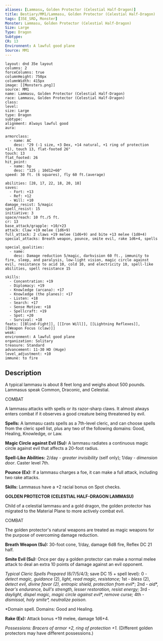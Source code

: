 ```yaml
---
aliases: [Lammasu, Golden Protector (Celestial Half-Dragon)]
title: Bestiary/MM1/Lammasu, Golden Protector (Celestial Half-Dragon)
tags: [35E_SRD, Monster]
Monster: Lammasu, Golden Protector (Celestial Half-Dragon)
Size: Large
Type: Dragon
Subtype: 
CR: 13
Environnent: A lawful good plane
Source: MM1
---
```


```statblock
layout: dnd 35e layout
columns: 2
forceColumns: true
columnHeight: 750px
columnWidth: 415px
image: [[Monsters.png]]
source: MM1
name: Lammasu, Golden Protector (Celestial Half-Dragon)
race: Lammasu, Golden Protector (Celestial Half-Dragon)
class: 
level: 
size: Large
type: Dragon
subtype: 
alignment: Always lawful good
aura: 

armorclass:
  - name: AC
    desc: "29 (-1 size, +3 Dex, +14 natural, +1 ring of protection +1), touch 13, flat-footed 26"
touch: 13
flat_footed: 26
hit_point:
  - name: hp
    desc: "125 ; 10d12+60"
speed: 30 ft. (6 squares), fly 60 ft.(average)

abilities: [28, 17, 22, 18, 20, 18]
saves:
  - Fort: +13
  - Ref: +12
  - Will: +10
damage_resist: 5/magic
spell_resist: 15
initiative: 3
space/reach: 10 ft./5 ft.
cr: 13
base_attack/grapple: +10/+23
attack: Claw +19 melee (1d6+9)
full_attack: 2 claws +19 melee (1d6+9) and bite +13 melee (1d8+4)
special_attacks: Breath weapon, pounce, smite evil, rake 1d6+4, spells

special_qualities:
  - name: 
    desc: Damage reduction 5/magic, darkvision 60 ft., immunity to fire, sleep, and paralysis, low-light vision, magic circle against evil, resistance to acid 10, cold 10, and electricity 10, spell-like abilities, spell resistance 15

skills:
  - Concentration: +19
  - Diplomacy: +19
  - Knowledge (arcana): +17
  - Knowledge (the planes): +17
  - Listen: +18
  - Search: +17
  - Sense Motive: +18
  - Spellcraft: +19
  - Spot: +20
  - Survival: +18
feats: [[Blind-Fight]], [[Iron Will]], [[Lightning Reflexes]], [[Weapon Focus (claw)]]
weak: 
environment: A lawful good plane
organization: Solitary
treasure: Standard
advancement: 11-30 HD (Huge)
level_adjustment: +10
immune: to fire
```

## Description

<p>A typical lammasu is about 8 feet long and weighs about 500 pounds. Lammasus speak Common, Draconic, and Celestial.</p>
<p>COMBAT</p>
<p>A lammasu attacks with spells or its razor-sharp claws. It almost always enters combat if it observes a good creature being threatened by evil.</p>
<p>
            <b>Spells:</b> A lammasu casts spells as a 7th-level cleric, and can choose spells from the cleric spell list, plus any two of the following domains: Good, Healing, Knowledge, or Law.</p>
<p>
            <b>Magic Circle against Evil (Su):</b> A lammasu radiates a continuous magic circle against evil that affects a 20-foot radius.</p>
<p>
            <b>Spell-Like Abilities:</b> 2/day - <i>greater invisibility</i> (self only); 1/day - <i>dimension door</i>. Caster level 7th.</p>
<p>
            <b>Pounce (Ex):</b> If a lammasu charges a foe, it can make a full attack, including two rake attacks.</p>
<p>
            <b>Skills:</b> Lammasus have a +2 racial bonus on Spot checks.</p>
<p>
            <b>GOLDEN PROTECTOR (CELESTIAL HALF-DRAGON LAMMASU)</b>
          </p>
<p>Child of a celestial lammasu and a gold dragon, the golden protector has migrated to the Material Plane to more actively combat evil.</p>
<p>COMBAT</p>
<p>The golden protector's natural weapons are treated as magic weapons for the purpose of overcoming damage reduction.</p>
<p>
            <b>Breath Weapon (Su):</b> 30-foot cone, 1/day, damage 6d8 fire, Reflex DC 21 half.</p>
<p>
            <b>Smite Evil (Su):</b> Once per day a golden protector can make a normal melee attack to deal an extra 10 points of damage against an evil opponent.</p>
<p>
            <i>Typical Cleric Spells Prepared</i> (6/7/5/4/3; save DC 15 + spell level): 0 - <i>detect magic, guidance</i> (2), <i>light, read magic, resistance;</i> 1st - <i>bless</i> (2),  <i>detect evil, divine favor (2), entropic shield, protection from evil</i>*; 2nd -  <i>aid</i>*, <i>bear's endurance, bull's strength, lesser restoration, resist energy;</i> 3rd - <i>daylight, dispel magic, magic circle against evil</i>*, <i>remove curse;</i> 4th - <i>dismissal, holy smite*, neutralize poison.</i></p>
<p>*Domain spell. Domains: Good and Healing.</p>
<p>
            <b>Rake (Ex):</b> Attack bonus +19 melee, damage 1d6+4.</p>
<p>
            <i>Possessions: Bracers of armor +2, ring of protection +1.</i> (Different golden protectors may have different possessions.)</p>